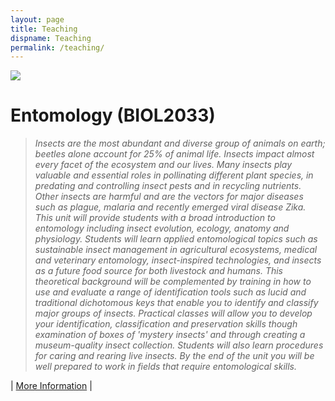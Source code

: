 ```yaml
---
layout: page
title: Teaching
dispname: Teaching
permalink: /teaching/
---
```


<img src="{{ site.baseurl }}/assets/triplet.jpg"> 

# Entomology (BIOL2033)

>_Insects are the most abundant and diverse group of animals on earth; beetles alone account for 25% of animal life. Insects impact almost every facet of the ecosystem and our lives. Many insects play valuable and essential roles in pollinating different plant species, in predating and controlling insect pests and in recycling nutrients. Other insects are harmful and are the vectors for major diseases such as plague, malaria and recently emerged viral disease Zika. This unit will provide students with a broad introduction to entomology including insect evolution, ecology, anatomy and physiology. Students will learn applied entomological topics such as sustainable insect management in agricultural ecosystems, medical and veterinary entomology, insect-inspired technologies, and insects as a future food source for both livestock and humans. This theoretical background will be complemented by training in how to use and evaluate a range of identification tools such as lucid and traditional dichotomous keys that enable you to identify and classify major groups of insects. Practical classes will allow you to develop your identification, classification and preservation skills though examination of boxes of 'mystery insects' and through creating a museum-quality insect collection. Students will also learn procedures for caring and rearing live insects. By the end of the unit you will be well prepared to work in fields that require entomological skills._  

| [More Information](https://sydney.edu.au/courses/units-of-study/2018/biol/biol2033.html) |


